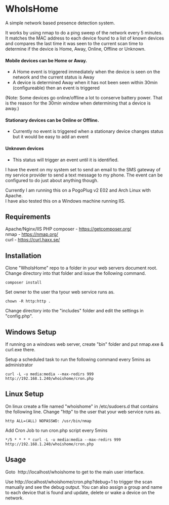 # WhoIsHome
A simple network based presence detection system.  

It works by using nmap to do a ping sweep of the network every 5 minutes.  It matches the MAC address to each device found to a list of known devices and compares the last time it was seen to the current scan time to determine if the device is Home, Away, Online, Offline or Unknown.  

#### Mobile devices can be Home or Away.
- A Home event is triggered immediately when the device is seen on the network and the current status is Away
- A device is determined Away when it has not been seen within 30min (configureable) then an event is triggered

(Note: Some devices go online/offline a lot to conserve battery power. That is the reason for the 30min window when determining that a device is away.)

#### Stationary devices can be Online or Offline.
- Currently no event is triggered when a stationary device changes status but it would be easy to add an event

#### Unknown devices 
- This status will trigger an event until it is identified.

I have the event on my system set to send an email to the SMS gateway of my service provider to send a text message to my phone.  The event can be configured to do just about anything though.

Currently I am running this on a PogoPlug v2 E02 and Arch Linux with Apache.<br>
I have also tested this on a Windows machine running IIS.

## Requirements

Apache/Nginx/IIS
PHP
composer  - https://getcomposer.org/<br>
nmap      - https://nmap.org/<br>
curl      - https://curl.haxx.se/

## Installation

Clone "WhoIsHome" repo to a folder in your web servers document root.
Change directory into that folder and issue the following command.

```
composer install
```

Set owner to the user tha tyour web service runs as.
```
chown -R http:http .
```

Change directory into the "includes" folder and edit the settings in "config.php".


## Windows Setup
If running on a windows web server, create "bin" folder and put nmap.exe & curl.exe there.

Setup a scheduled task to run the following command every 5mins as administrator

```
curl -L -u media:media --max-redirs 999 http://192.168.1.240/whoishome/cron.php
```

## Linux Setup

On linux create a file named "whoishome" in /etc/sudoers.d that contains the following line.
Change "http" to the user that your web service runs as.

```
http ALL=(ALL) NOPASSWD: /usr/bin/nmap
```

Add Cron Job to run cron.php script every 5mins

```
*/5 * * * * curl -L -u media:media --max-redirs 999 http://192.168.1.240/whoishome/cron.php
```


## Usage

Goto  http://localhost/whoishome to get to the main user interface.

Use http://localhost/whoishome/cron.php?debug=1 to trigger the scan manually and see the debug output.
You can also assign a group and name to each device that is found and update, delete or wake a device on the network.
